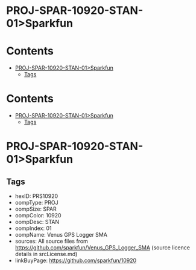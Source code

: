 
PROJ-SPAR-10920-STAN-01>Sparkfun
================================

Contents
========

* [PROJ-SPAR-10920-STAN-01>Sparkfun](#proj-spar-10920-stan-01sparkfun)
	* [Tags](#tags)

Contents
========

* [PROJ-SPAR-10920-STAN-01>Sparkfun](#proj-spar-10920-stan-01sparkfun)
	* [Tags](#tags)

# PROJ-SPAR-10920-STAN-01>Sparkfun

## Tags

- hexID: PRS10920
- oompType: PROJ
- oompSize: SPAR
- oompColor: 10920
- oompDesc: STAN
- oompIndex: 01
- oompName: Venus GPS Logger SMA
- sources: All source files from https://github.com/sparkfun/Venus_GPS_Logger_SMA (source licence details in srcLicense.md)
- linkBuyPage: https://github.com/sparkfun/10920
